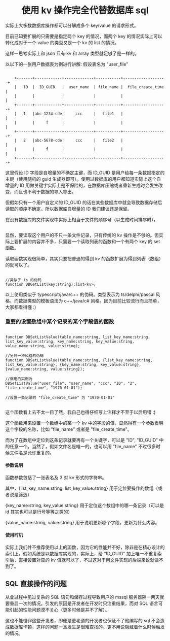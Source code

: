
# <center>使用 kv 操作完全代替数据库 sql</center>


实际上大多数数据库操作都可以分解成多个 key/value 的请求形式。

目前已知要扩展的只需要是指定两个 key 的情况，而两个 key 的情况实际上可以转化成对于一个 value 的类型又是一个 kv 的 list 的情况。

这样一思考实际上和 json 只有 kv 和 array 类型就足够了是一样的。

以以下的一张用户数据表为例进行讲解: 假设表名为 "user_file"

```

    +-------+------------+-------------+-----------+-------------------+
    |   ID  |  ID_GUID   |  user_name  | file_name |  file_create_time |
    |       |            |             |           |                   |
    +-------+------------+-------------+-----------+-------------------+
    |   1   |abc-1234-cde|     ccc     |   file1   |                   |
    |       |     f      |             |           |                   |
    +-------+------------+-------------+-----------+-------------------+
    |   2   |abc-5678-cde|     ccc     |   file2   |                   |
    |       |     f      |             |           |                   |
    +-------+------------+-------------+-----------+-------------------+

```


这里假设 ID 字段是自增量的不确定主键，而 ID_GUID 是用户给每一条数据指定的主键（使用随机的 guid 生成器即可）。使用过数据库的用户都知道实际上这个自增量的 ID 用做关键字实际上是不保险的，在数据库压缩或者重新生成时会发生改变，而且也不利于数据的导入导出。

但假如只有一个用户自定义的 ID_GUID 的话在某些数据库中就会导致数据存储后读取的顺序不确定。所以数据库自增量的 ID 我们建议还是保留。

在没有数据库的文件实现中实际上相当于文件的顺序号（以生成时间排序时）。

## 

显然，要读取这个用户的不只一条文件记录，只有传统的 kv 操作是不够的。但实际上要扩展的内容并不多，只需要一个读取列表的函数和一个有两个 key 的 set 函数。

读取函数实现很简单，其实只要把普通的得到 kv 的函数扩展为得到列表（数组）的就可以了。

```

//类似于 ts 的伪码
function DBGetList(key:string):list<kv>;

```

以上使用类似于 typescript/java/c++ 的伪码。类型表示为 ts/delphi/pascal 风格，而数据类型的模板语法为 c++/java/c# 风格。因为目前比较流行而且简单，大家都看得懂 :)


### 重要的设置数组中某个记录的某个字段值的函数

```

function DBSetListValue(table_name:string, list_key_name:string, list_key_value:string, key_name:string, key_value:string, value_name:string, value:string);

//另外一种风格的伪码
function DBSetListValue(table_name:string, {list_key_name:string, list_key_value:string}, {key_name:string, key_value:string}, {value_name:string, value:string});

//调用的实例为 
DBSetListValue("user_file", "user_name", "ccc", "ID", "2", "file_create_time", "1970-01-01");

//设置一条记录的 "file_create_time" 为 "1970-01-01"


```

这个函数看上去不太一目了然，我自己也得仔细写上注释才不至于以后用错 :)

这个函数用来设置一个数组中的某一个 kv 中的字段的值，显然得有一个参数表明这个字段的名称，比如 "file_name" 或者是  "file_create_time"。

而为了在数组中定位到这条记录就要再有一个关键字，可以是 "ID", "ID_GUID" 中的任意一个。当然了，假如文件名是唯一的，也可以用 "file_name" 不过很多时候文件名是允许重复的。

#### 参数说明

函数参数包括了一张表名及 3 对 kv 形式的字符串。

其中，{list_key_name:string, list_key_value:string} 用于定位要操作的数组（或者说是筛选） 

{key_name:string, key_value:string} 用于定位这个数组中的哪一条记录（可以是 id 其实也可以是行号等等之类的）

{value_name:string, value:string} 用于说明更新哪个字段，更新为什么内容。


#### 使用时机

实际上我们并不推荐使用以上的函数，因为它的性能并不好，除非是在精心设计的索引上。假如系统是以数据库实现的，实际上，给 "ID_GUID" 加上唯一不重复索引后，直接设置对应的 kv 值就可以了，不过这对于用文件实现的后端来说就做不到了。


## SQL 直接操作的问题

从业过程中见过复杂的 SQL 语句和储存过程导致用户的 mssql 服务器隔一两天就要重启一次的情况。引发的原因是开发者在开发时只注重结果，而对 SQL 语言可能引起的性能问题漠不关心（更多时候是并不了解）。

这也不能怪罪这些开发者，即便是更老道的开发者也保证不了他编写的 sql 不会造成数据库卡顿，这样的问题一旦发生是很难查找的。更不用说隐藏着什么时候触发的情况。



